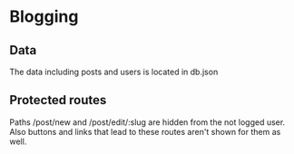 # Blogging

## Data

The data including posts and users is located in db.json

## Protected routes

Paths /post/new and /post/edit/:slug are hidden from the not logged user. Also buttons and links that lead to these routes aren't shown for them as well.
